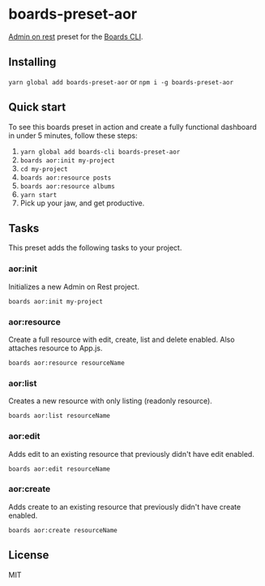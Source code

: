 # boards-preset-aor

[Admin on rest](https://marmelab.com/admin-on-rest) preset for the [Boards CLI](https://github.com/SpoonX/boards-cli).

## Installing

`yarn global add boards-preset-aor` or `npm i -g boards-preset-aor`

## Quick start

To see this boards preset in action and create a fully functional dashboard in under 5 minutes, follow these steps:

1. `yarn global add boards-cli boards-preset-aor`
2. `boards aor:init my-project`
3. `cd my-project`
4. `boards aor:resource posts`
5. `boards aor:resource albums`
6. `yarn start`
7. Pick up your jaw, and get productive.

## Tasks

This preset adds the following tasks to your project.

### aor:init

Initializes a new Admin on Rest project.

`boards aor:init my-project`

### aor:resource

Create a full resource with edit, create, list and delete enabled. Also attaches resource to App.js.

`boards aor:resource resourceName`

### aor:list

Creates a new resource with only listing (readonly resource).

`boards aor:list resourceName`

### aor:edit

Adds edit to an existing resource that previously didn't have edit enabled.

`boards aor:edit resourceName`

### aor:create

Adds create to an existing resource that previously didn't have create enabled.

`boards aor:create resourceName`

## License

MIT
